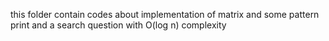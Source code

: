 this folder contain codes about implementation of matrix
and some pattern print
and a search question with O(log n) complexity